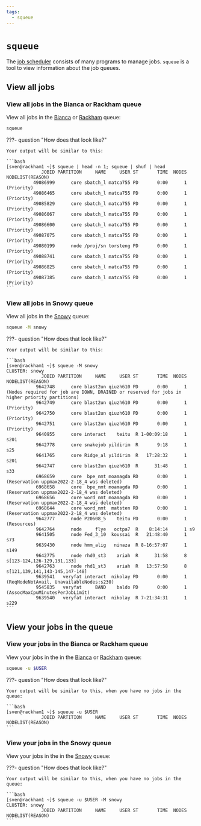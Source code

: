 ```yaml
---
tags:
  - squeue
---
```


# `squeue`

The [job scheduler](../cluster_guides/slurm.md) consists of many
programs to manage jobs.
`squeue` is a tool to view information about the job queues.

## View all jobs

### View all jobs in the Bianca or Rackham queue

View all jobs in the [Bianca](../cluster_guides/bianca.md) or [Rackham](../cluster_guides/rackham.md) queue:

```bash
squeue
```

???- question "How does that look like?"

    Your output will be similar to this:

    ```bash
    [sven@rackham1 ~]$ squeue | head -n 1; squeue | shuf | head
                 JOBID PARTITION     NAME     USER ST       TIME  NODES NODELIST(REASON)
              49086999      core sbatch_l matca755 PD       0:00      1 (Priority)
              49086465      core sbatch_l matca755 PD       0:00      1 (Priority)
              49085829      core sbatch_l matca755 PD       0:00      1 (Priority)
              49086067      core sbatch_l matca755 PD       0:00      1 (Priority)
              49086600      core sbatch_l matca755 PD       0:00      1 (Priority)
              49087075      core sbatch_l matca755 PD       0:00      1 (Priority)
              49080199      node /proj/sn torsteng PD       0:00      1 (Priority)
              49088741      core sbatch_l matca755 PD       0:00      1 (Priority)
              49086825      core sbatch_l matca755 PD       0:00      1 (Priority)
              49087385      core sbatch_l matca755 PD       0:00      1 (Priority)
    ```

### View all jobs in Snowy queue

View all jobs in the [Snowy](../cluster_guides/snowy.md) queue:

```bash
squeue -M snowy
```

???- question "How does that look like?"

    Your output will be similar to this:

    ```bash
    [sven@rackham1 ~]$ squeue -M snowy
    CLUSTER: snowy
                 JOBID PARTITION     NAME     USER ST       TIME  NODES NODELIST(REASON)
               9642748      core blast2un qiuzh610 PD       0:00      1 (Nodes required for job are DOWN, DRAINED or reserved for jobs in higher priority partitions)
               9642749      core blast2un qiuzh610 PD       0:00      1 (Priority)
               9642750      core blast2un qiuzh610 PD       0:00      1 (Priority)
               9642751      core blast2un qiuzh610 PD       0:00      1 (Priority)
               9640955      core interact    teitu  R 1-00:09:18      1 s201
               9642778      core snakejob yildirim  R       9:18      1 s25
               9641765      core Ridge_al yildirim  R   17:28:32      1 s201
               9642747      core blast2un qiuzh610  R      31:48      1 s33
               6968659      core  bpe_nmt moamagda RD       0:00      1 (Reservation uppmax2022-2-18_4 was deleted)
               6968658      core  bpe_nmt moamagda RD       0:00      1 (Reservation uppmax2022-2-18_4 was deleted)
               6968656      core word_nmt moamagda RD       0:00      1 (Reservation uppmax2022-2-18_4 was deleted)
               6968644      core word_nmt  matsten RD       0:00      1 (Reservation uppmax2022-2-18_4 was deleted)
               9642777      node P20608_5    teitu PD       0:00      1 (Resources)
               9642764      node     flye   octpa7  R    8:14:14      1 s9
               9641505      node Fed_3_10  koussai  R   21:48:40      1 s73
               9639430      node hmm_alig   ninaza  R 8-16:57:07      1 s149
               9642775      node rhd0_st3    ariah  R      31:58      8 s[123-124,126-129,131,133]
               9642763      node rhd1_st3    ariah  R   13:57:58      8 s[121,139,141,143-145,147-148]
               9639541   veryfat interact  nikolay PD       0:00      1 (ReqNodeNotAvail, UnavailableNodes:s230)
               9545835   veryfat     BAND    baldo PD       0:00      1 (AssocMaxCpuMinutesPerJobLimit)
               9639540   veryfat interact  nikolay  R 7-21:34:31      1 s229
    ```

## View your jobs in the queue

### View your jobs in the Bianca or Rackham queue

View your jobs in the in the [Bianca](../cluster_guides/bianca.md) or [Rackham](../cluster_guides/rackham.md) queue:

```bash
squeue -u $USER
```

???- question "How does that look like?"

    Your output will be similar to this, when you have no jobs in the queue:

    ```bash
    [sven@rackham1 ~]$ squeue -u $USER
                 JOBID PARTITION     NAME     USER ST       TIME  NODES NODELIST(REASON)
    ```


### View your jobs in the Snowy queue

View your jobs in the in the [Snowy](../cluster_guides/snowy.md) queue:

???- question "How does that look like?"

    Your output will be similar to this, when you have no jobs in the queue:

    ```bash
    [sven@rackham1 ~]$ squeue -u $USER -M snowy
    CLUSTER: snowy
                 JOBID PARTITION     NAME     USER ST       TIME  NODES NODELIST(REASON)
    ```

